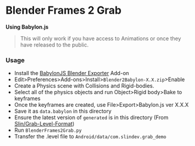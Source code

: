 # Blender Frames 2 Grab
**Using Babylon.js**
> This will only work if you have access to Animations or once they have released to the public.
### Usage
- Install the [BabylonJS Blender Exporter](https://github.com/BabylonJS/BlenderExporter) Add-on
- Edit>Preferences>Add-ons>Install>`Blender2Babylon-X.X.zip`>Enable
- Create a Physics scene with Collisions and Rigid-bodies.
- Select all of the physics objects and run Object>Rigid body>Bake to keyframes
- Once the keyframes are created, use File>Export>Babylon.js ver X.X.X
- Save it as `data.babylon` in this directory
- Ensure the latest version of `generated` is in this directory (From [Slin/Grab-Level-Format](https://github.com/Slin/GRAB-Level-Format))
- Run `BlenderFrames2Grab.py`
- Transfer the .level file to `Android/data/com.slindev.grab_demo`